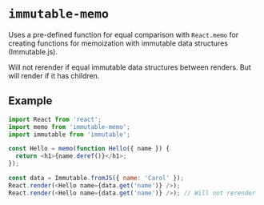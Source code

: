 # `immutable-memo`

Uses a pre-defined function for equal comparison with `React.memo` for
creating functions for memoization with immutable data structures (Immutable.js).

Will not rerender if equal immutable data structures between renders. But will
render if it has children.

## Example

```js
import React from 'react';
import memo from 'immutable-memo';
import immutable from 'immutable';

const Hello = memo(function Hello({ name }) {
  return <h1>{name.deref()}</h1>;
});

const data = Immutable.fromJS({ name: 'Carol' });
React.render(<Hello name={data.get('name')} />);
React.render(<Hello name={data.get('name')} />); // Will not rerender
```
